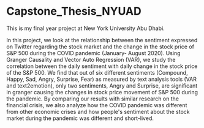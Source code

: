 # Capstone_Thesis_NYUAD
This is my final year project at New York University Abu Dhabi. 

In this project, we look at the relationship between the sentiment expressed on Twitter regarding the stock market and the change in the stock price of S&P 500 during the COVID pandemic (January- August 2020). Using Granger Causality and Vector Auto Regression (VAR), we study the correlation between the daily sentiment with daily change in the stock price of the S\&P 500. We find that out of six different sentiments (Compound, Happy, Sad, Angry, Surprise, Fear) as measured by text analysis tools (VAR and text2emotion), only two sentiments, Angry and Surprise, are significant in granger causing the changes in stock price movement of S&P 500 during the pandemic. By comparing our results with similar research on the financial crisis, we also analyze how the COVID pandemic was different from other economic crises and how people's sentiment about the stock market during the pandemic was different and short-lived.
